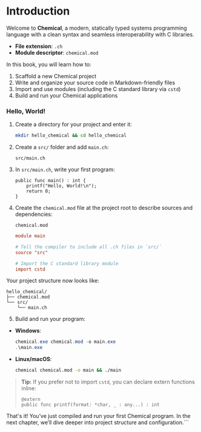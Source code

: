 # Introduction

Welcome to **Chemical**, a modern, statically typed systems programming language with a clean syntax and seamless interoperability with C libraries.

- **File extension**: `.ch`
- **Module descriptor**: `chemical.mod`

In this book, you will learn how to:

1. Scaffold a new Chemical project
2. Write and organize your source code in Markdown-friendly files
3. Import and use modules (including the C standard library via `cstd`)
4. Build and run your Chemical applications

### Hello, World!

1. Create a directory for your project and enter it:

   ```bash
   mkdir hello_chemical && cd hello_chemical
   ```

2. Create a `src/` folder and add `main.ch`:

   ```text
   src/main.ch
   ```

3. In `src/main.ch`, write your first program:

   ```ch
   public func main() : int {
       printf("Hello, World!\n");
       return 0;
   }
   ```

4. Create the `chemical.mod` file at the project root to describe sources and dependencies:

   ```text
   chemical.mod
   ```

   ```toml
   module main

   # Tell the compiler to include all .ch files in `src/`
   source "src"

   # Import the C standard library module
   import cstd
   ```

Your project structure now looks like:

```
hello_chemical/
├── chemical.mod
└── src/
    └── main.ch
```

5. Build and run your program:

* **Windows**:

  ```powershell
  chemical.exe chemical.mod -o main.exe
  .\main.exe
  ```

* **Linux/macOS**:

  ```bash
  chemical chemical.mod -o main && ./main
  ```

> **Tip:** If you prefer not to import `cstd`, you can declare extern functions inline:
>
> ```ch
> @extern
> public func printf(format: *char, _ : any...) : int
> ```

That's it! You’ve just compiled and run your first Chemical program. In the next chapter, we’ll dive deeper into project structure and configuration.\`\`\`